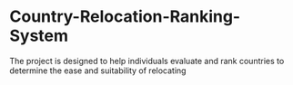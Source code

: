 # Country-Relocation-Ranking-System
The project is designed to help individuals evaluate and rank countries to determine the ease and suitability of relocating
